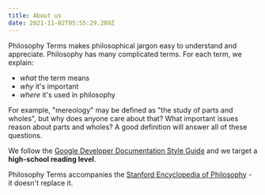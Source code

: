 ```yaml
---
title: About us
date: 2021-11-02T05:55:29.289Z
---
```

Philosophy Terms makes philosophical jargon easy to understand and appreciate. Philosophy has many complicated terms. For each term, we explain:

* *what* the term means
* *why* it's important
* *where* it's used in philosophy

For example, "mereology" may be defined as "the study of parts and wholes", but why does anyone care about that? What important issues reason about parts and wholes? A good definition will answer all of these questions.

We follow the [](https://developers.google.com)[Google Developer Documentation Style Guide](https://developers.google.com/style/) and we target a **high-school reading level**. 

Philosophy Terms accompanies the [Stanford Encyclopedia of Philosophy](https://plato.stanford.edu/) - it doesn't replace it.